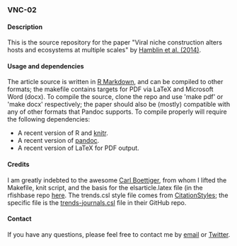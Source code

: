 ### VNC-02

#### Description

This is the source repository for the paper "Viral niche construction alters hosts and ecosystems at multiple scales" by [Hamblin et al. (2014)](http://dx.doi.org/10.1016/j.tree.2014.08.005).  

#### Usage and dependencies

The article source is written in [R Markdown](http://rmarkdown.rstudio.com/), and can be compiled to other formats;  the makefile contains targets for PDF via LaTeX and Microsoft Word (docx).  To compile the source, clone the repo and use 'make pdf' or 'make docx' respectively;  the paper should also be (mostly) compatible with any of other formats that Pandoc supports.  To compile properly will require the following dependencies:

*  A recent version of R and [knitr](http://yihui.name/knitr/).
*  A recent version of [pandoc](http://johnmacfarlane.net/pandoc/).
*  A recent version of LaTeX for PDF output.

#### Credits

I am greatly indebted to the awesome [Carl Boettiger](http://www.carlboettiger.info), from whom I lifted the Makefile, knit script, and the basis for the elsarticle.latex file (in the rfishbase repo [here](https://github.com/ropensci/rfishbase). The trends.csl style file comes from [CitationStyles](http://citationstyles.org);  the specific file is the [trends-journals.csl](https://github.com/citation-style-language/styles/blob/master/trends-journals.csl) file in their GitHub repo. 

#### Contact

If you have any questions, please feel free to contact me by [email](mailto:steven.hamblin@gmail.com) or [Twitter](http://twitter.com/behavecology).
